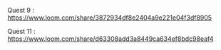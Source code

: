 Quest 9 : https://www.loom.com/share/3872934df8e2404a9e221e04f3df8905


Quest 11 : https://www.loom.com/share/d63308add3a8449ca634ef8bdc98eaf4
